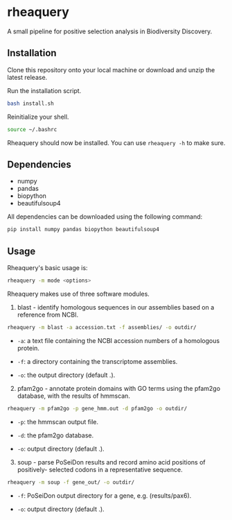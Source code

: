 # rheaquery
A small pipeline for positive selection analysis in Biodiversity Discovery.

## Installation

Clone this repository onto your local machine or download and unzip the latest
release.

Run the installation script.

```sh
bash install.sh
```

Reinitialize your shell.

```sh
source ~/.bashrc
```

Rheaquery should now be installed. You can use `rheaquery -h` to make sure.

## Dependencies

- numpy
- pandas
- biopython
- beautifulsoup4

All dependencies can be downloaded using the following command:

```sh
pip install numpy pandas biopython beautifulsoup4
```

## Usage

Rheaquery's basic usage is:

```sh
rheaquery -m mode <options>
```

Rheaquery makes use of three software modules.

1. blast - identify homologous sequences in our assemblies based on a reference
from NCBI.

```sh
rheaquery -m blast -a accession.txt -f assemblies/ -o outdir/
```

- `-a`: a text file containing the NCBI accession numbers of a homologous
protein.

- `-f`: a directory containing the transcriptome assemblies.

- `-o`: the output directory (default .).

2. pfam2go - annotate protein domains with GO terms using the pfam2go database,
with the results of hmmscan. 

```sh
rheaquery -m pfam2go -p gene_hmm.out -d pfam2go -o outdir/
```

- `-p`: the hmmscan output file.

- `-d`: the pfam2go database.

- `-o`: output directory (default .).

3. soup - parse PoSeiDon results and record amino acid positions of positively-
selected codons in a representative sequence.

```sh
rheaquery -m soup -f gene_out/ -o outdir/
```

- `-f`: PoSeiDon output directory for a gene, e.g. (results/pax6).

- `-o`: output directory (default .).
